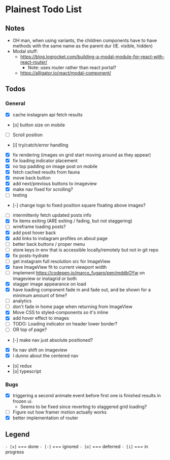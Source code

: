 # Plainest Todo List

## Notes

- OH man, when using variants, the children components have to have methods with the same name as the parent dur (IE. visible, hidden)
- Modal stuff:
  - https://blog.logrocket.com/building-a-modal-module-for-react-with-react-router/
    - Note: uses router rather than react portal?
  - https://alligator.io/react/modal-component/

## Todos

### General

- [x] cache instagram api fetch results
- [o] button size on mobile
- [ ] Scroll position
- [i] try/catch/error handling
- [x] fix rendering (images on grid start moving around as they appear)
- [x] fix loading indicator placement
- [x] no top padding on image post on mobile
- [x] fetch cached results from fauna
- [x] move back button
- [x] add next/previous buttons to imageview
- [x] make nav fixed for scrolling?
- [ ] testing
- [-] change logo to fixed position square floating above images?
- [ ] intermittenly fetch updated posts info
- [x] fix items exiting (ARE exiting / fading, but not staggering)
- [ ] wireframe loading posts?
- [x] add post hover back
- [x] add links to instagram profiles on about page
- [ ] better back buttons / proper menu
- [ ] store keys in env that is accessible locally/remotely but not in git repo
- [x] fix posts-hydrate
- [ ] get instagram full resolution src for ImageView
- [x] have ImageView fit to current viewport width
- [ ] implement https://codepen.io/marco_fugaro/pen/mddbOYw on imageview or instagrid or both
- [x] stagger image appearance on load
- [x] have loading component fade in and fade out, and be shown for a minimum amount of time?
- [ ] analytics
- [ ] don't fade in home page when returning from ImageView
- [x] Move CSS to styled-components so it's inline
- [x] add hover effect to images
- [ ] TODO: Loading indicator on header lower border?
- [ ] OR top of page?
- [-] make nav just absolute positioned?
- [x] fix nav shift on imageview
- [x] I dunno about the centered nav
- [o] redux
- [o] typescript

### Bugs

- [x] triggering a second animate event before first one is finished results in frozen ui.
  - Seems to be fixed since reverting to staggered grid loading?
- [ ] Figure out how framer motion actually works
- [x] better implementation of router

## Legend

`- [x]` === done
`- [-]` === ignored
`- [o]` === deferred
`- [i]` === in progress
